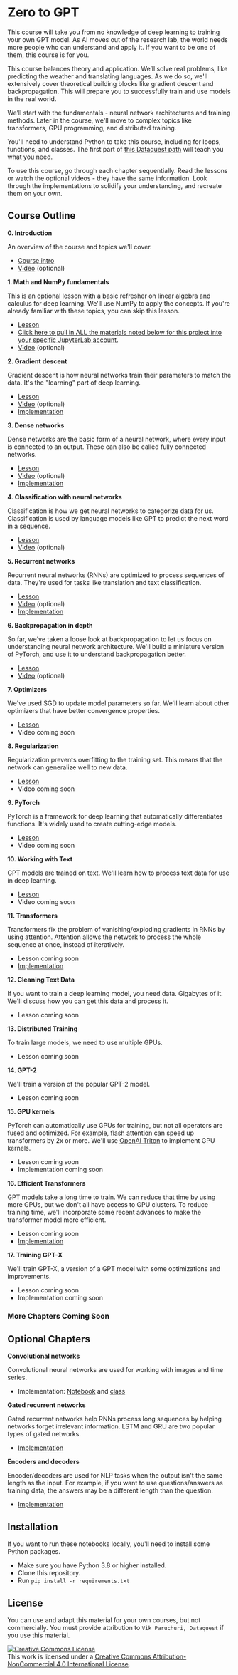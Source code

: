 # Zero to GPT

This course will take you from no knowledge of deep learning to training your own GPT model.  As AI moves out of the research lab, the world needs more people who can understand and apply it.  If you want to be one of them, this course is for you.

This course balances theory and application.  We’ll solve real problems, like predicting the weather and translating languages.  As we do so, we'll extensively cover theoretical building blocks like gradient descent and backpropagation.  This will prepare you to successfully train and use models in the real world.

We’ll start with the fundamentals - neural network architectures and training methods. Later in the course, we'll move to complex topics like transformers, GPU programming, and distributed training.

You'll need to understand Python to take this course, including for loops, functions, and classes.  The first part of [this Dataquest path](https://www.dataquest.io/path/data-scientist/) will teach you what you need.

To use this course, go through each chapter sequentially.  Read the lessons or watch the optional videos - they have the same information.  Look through the implementations to solidify your understanding, and recreate them on your own.

## Course Outline

**0. Introduction**

An overview of the course and topics we'll cover.

- [Course intro](explanations/intro.ipynb)
- [Video](https://youtu.be/C9FORlAlByo) (optional)

**1. Math and NumPy fundamentals**

This is an optional lesson with a basic refresher on linear algebra and calculus for deep learning.  We'll use NumPy to apply the concepts.  If you're already familiar with these topics, you can skip this lesson.

- [Lesson](explanations/linalg.ipynb)
- [Click here to pull in ALL the materials noted below for this project into your specific JupyterLab account](explanations/linalg.ipynb?reset).
- [Video](https://youtu.be/5zbTnOd_53g) (optional)

**2. Gradient descent**

Gradient descent is how neural networks train their parameters to match the data.  It's the "learning" part of deep learning.

- [Lesson](explanations/linreg.ipynb) 
- [Video](https://youtu.be/-cs5D91eBLE) (optional)
- [Implementation](notebooks/linreg/linreg.ipynb)

**3. Dense networks**

Dense networks are the basic form of a neural network, where every input is connected to an output.  These can also be called fully connected networks.

- [Lesson](explanations/dense.ipynb)
- [Video](https://youtu.be/MQzG1hfhow4) (optional)
- [Implementation](notebooks/dense/dense.ipynb)

**4. Classification with neural networks**

Classification is how we get neural networks to categorize data for us.  Classification is used by language models like GPT to predict the next word in a sequence.

- [Lesson](explanations/classification.ipynb)
- [Video](https://youtu.be/71GtdWmznok) (optional)

**5. Recurrent networks**

Recurrent neural networks (RNNs) are optimized to process sequences of data.  They're used for tasks like translation and text classification.

- [Lesson](explanations/rnn.ipynb)
- [Video](https://youtu.be/4wuIOcD1LLI) (optional)
- [Implementation](notebooks/rnn/rnn.ipynb)

**6. Backpropagation in depth**

So far, we've taken a loose look at backpropagation to let us focus on understanding neural network architecture.  We'll build a miniature version of PyTorch, and use it to understand backpropagation better.

- [Lesson](explanations/comp_graph.ipynb)
- [Video](https://youtu.be/RyKrG8rTGUY) (optional)

**7. Optimizers**

We've used SGD to update model parameters so far.  We'll learn about other optimizers that have better convergence properties.

- [Lesson](explanations/optimizers.ipynb)
- Video coming soon

**8. Regularization**

Regularization prevents overfitting to the training set.  This means that the network can generalize well to new data.

- [Lesson](explanations/regularization.ipynb)
- Video coming soon

**9. PyTorch**

PyTorch is a framework for deep learning that automatically differentiates functions.  It's widely used to create cutting-edge models.

- [Lesson](explanations/pytorch.ipynb)
- Video coming soon

**10. Working with Text**

GPT models are trained on text.  We'll learn how to process text data for use in deep learning.

- [Lesson](explanations/text.ipynb)
- Video coming soon

**11. Transformers**

Transformers fix the problem of vanishing/exploding gradients in RNNs by using attention.  Attention allows the network to process the whole sequence at once, instead of iteratively.

- Lesson coming soon
- [Implementation](notebooks/transformer/transformer.ipynb)

**12. Cleaning Text Data**

If you want to train a deep learning model, you need data.  Gigabytes of it.  We'll discuss how you can get this data and process it.

- Lesson coming soon

**13. Distributed Training**

To train large models, we need to use multiple GPUs.

- Lesson coming soon

**14. GPT-2**

We'll train a version of the popular GPT-2 model.

- Lesson coming soon

**15. GPU kernels**

PyTorch can automatically use GPUs for training, but not all operators are fused and optimized.  For example, [flash attention](https://github.com/HazyResearch/flash-attention) can speed up transformers by 2x or more.  We'll use [OpenAI Triton](https://github.com/openai/triton) to implement GPU kernels.

- Lesson coming soon
- Implementation coming soon

**16. Efficient Transformers**

GPT models take a long time to train.  We can reduce that time by using more GPUs, but we don't all have access to GPU clusters.  To reduce training time, we'll incorporate some recent advances to make the transformer model more efficient.

- Lesson coming soon
- [Implementation](notebooks/eff_transformer/eff_transformer.ipynb)

**17. Training GPT-X**

We'll train GPT-X, a version of a GPT model with some optimizations and improvements.

- Lesson coming soon
- Implementation coming soon

### More Chapters Coming Soon

## Optional Chapters

**Convolutional networks**

Convolutional neural networks are used for working with images and time series.

- Implementation: [Notebook](notebooks/cnn/cnn.ipynb) and [class](nnets/conv.py)

**Gated recurrent networks**

Gated recurrent networks help RNNs process long sequences by helping networks forget irrelevant information.  LSTM and GRU are two popular types of gated networks.

- [Implementation](notebooks/gru/gru.ipynb)

**Encoders and decoders**

Encoder/decoders are used for NLP tasks when the output isn't the same length as the input.  For example, if you want to use questions/answers as training data, the answers may be a different length than the question.

- [Implementation](notebooks/rnnencoder/encoder.ipynb)

## Installation

If you want to run these notebooks locally, you'll need to install some Python packages.

- Make sure you have Python 3.8 or higher installed.
- Clone this repository.
- Run `pip install -r requirements.txt`

## License

You can use and adapt this material for your own courses, but not commercially.  You must provide attribution to `Vik Paruchuri, Dataquest` if you use this material.

<a rel="license" href="http://creativecommons.org/licenses/by-nc/4.0/"><img alt="Creative Commons License" style="border-width:0" src="https://i.creativecommons.org/l/by-nc/4.0/80x15.png" /></a><br />This work is licensed under a <a rel="license" href="http://creativecommons.org/licenses/by-nc/4.0/">Creative Commons Attribution-NonCommercial 4.0 International License</a>.